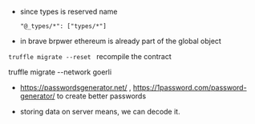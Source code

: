 - since types is reserved name

      "@_types/*": ["types/*"]

- in brave brpwer ethereum is already part of the global object

`truffle migrate --reset ` recompile the contract

truffle migrate --network goerli

- https://passwordsgenerator.net/ , https://1password.com/password-generator/ to create better passwords

- storing data on server means, we can decode it.

